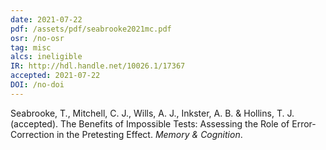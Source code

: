 ```yaml
---
date: 2021-07-22
pdf: /assets/pdf/seabrooke2021mc.pdf
osr: /no-osr
tag: misc
alcs: ineligible
IR: http://hdl.handle.net/10026.1/17367
accepted: 2021-07-22
DOI: /no-doi
---
```


Seabrooke, T., Mitchell, C. J., Wills, A. J., Inkster, A. B. & Hollins, T. J. (accepted). The Benefits of Impossible Tests: Assessing the Role of Error-Correction in the Pretesting Effect. _Memory & Cognition_.



